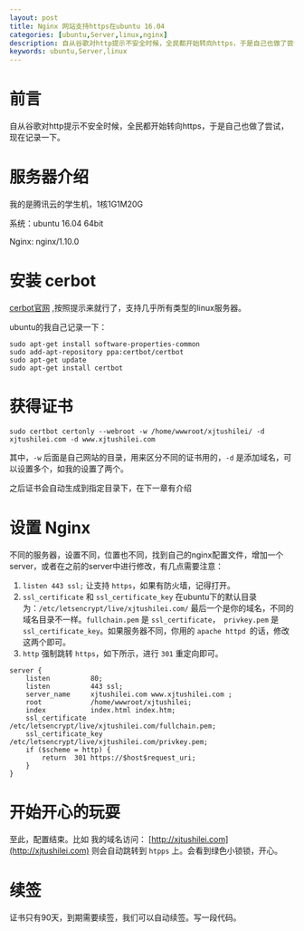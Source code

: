 ```yaml
---
layout: post
title: Nginx 网站支持https在ubuntu 16.04
categories: [ubuntu,Server,linux,nginx]
description: 自从谷歌对http提示不安全时候，全民都开始转向https，于是自己也做了尝试，现在记录一下。
keywords: ubuntu,Server,linux
---
```




# 前言

自从谷歌对http提示不安全时候，全民都开始转向https，于是自己也做了尝试，现在记录一下。


# 服务器介绍

我的是腾讯云的学生机，1核1G1M20G

系统：ubuntu 16.04 64bit

Nginx: nginx/1.10.0



# 安装 cerbot

[cerbot官网](https://certbot.eff.org/) ,按照提示来就行了，支持几乎所有类型的linux服务器。


ubuntu的我自己记录一下：

```
sudo apt-get install software-properties-common
sudo add-apt-repository ppa:certbot/certbot
sudo apt-get update
sudo apt-get install certbot 
```




# 获得证书

`sudo certbot certonly --webroot -w /home/wwwroot/xjtushilei/ -d xjtushilei.com -d www.xjtushilei.com`

其中，`-w` 后面是自己网站的目录，用来区分不同的证书用的，`-d` 是添加域名，可以设置多个，如我的设置了两个。

之后证书会自动生成到指定目录下，在下一章有介绍

# 设置 Nginx

不同的服务器，设置不同，位置也不同，找到自己的nginx配置文件，增加一个server，或者在之前的server中进行修改，有几点需要注意：

1. `listen 443 ssl;` 让支持 `https`，如果有防火墙，记得打开。
2. `ssl_certificate` 和 `ssl_certificate_key` 在ubuntu下的默认目录为：`/etc/letsencrypt/live/xjtushilei.com/` 最后一个是你的域名，不同的域名目录不一样。`fullchain.pem` 是 `ssl_certificate`，` privkey.pem` 是`ssl_certificate_key`。如果服务器不同，你用的 `apache httpd `的话，修改这两个即可。
3. `http` 强制跳转 `https`，如下所示，进行 `301` 重定向即可。


```
server {
    listen          80;
    listen          443 ssl;
    server_name     xjtushilei.com www.xjtushilei.com ;
    root            /home/wwwroot/xjtushilei;
    index           index.html index.htm;
    ssl_certificate            /etc/letsencrypt/live/xjtushilei.com/fullchain.pem;
    ssl_certificate_key      /etc/letsencrypt/live/xjtushilei.com/privkey.pem;
    if ($scheme = http) {
        return  301 https://$host$request_uri;
    }
}
```

# 开始开心的玩耍

至此，配置结束。比如 我的域名访问： [http://xjtushilei.com](http://xjtushilei.com) 则会自动跳转到 `htpps` 上。会看到绿色小锁锁，开心。


# 续签

证书只有90天，到期需要续签，我们可以自动续签。写一段代码。


